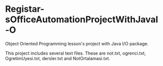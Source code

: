 # Registar-sOfficeAutomationProjectWithJavaI-O

Object Oriented Programming lesson's project with Java I/O package.

This project includes several text files. These are not.txt, ogrenci.txt, OgretimUyesi.txt, dersler.txt and NotOrtalamasi.txt.
